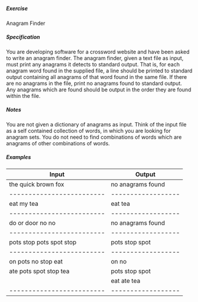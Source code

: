 ##### Exercise

Anagram Finder

##### Specification

You are developing software for a crossword website and have been asked to write an anagram finder.
The anagram finder, given a text file as input, must print any anagrams it detects to standard output. That is, for each
anagram word found in the supplied file, a line should be printed to standard output containing all anagrams of that
word found in the same file. If there are no anagrams in the file, print no anagrams found to standard output. Any
anagrams which are found should be output in the order they are found within the file.

##### Notes

You are not given a dictionary of anagrams as input. Think of the input file as a self contained collection of words, in
which you are looking for anagram sets.
You do not need to find combinations of words which are anagrams of other combinations of words.

##### Examples

| Input                   | Output           |
|-------------------------|------------------|
| the quick brown fox     | no anagrams found|
|-------------------------|------------------|
| eat my tea              | eat tea          |
|-------------------------|------------------|
| do or door no no        | no anagrams found|
|-------------------------|------------------|
| pots stop pots spot stop| pots stop spot   |
|-------------------------|------------------|
| on pots no stop eat     | on no            |
| ate pots spot stop tea  | pots stop spot   |
|                         | eat ate tea      |
|-------------------------|------------------|
